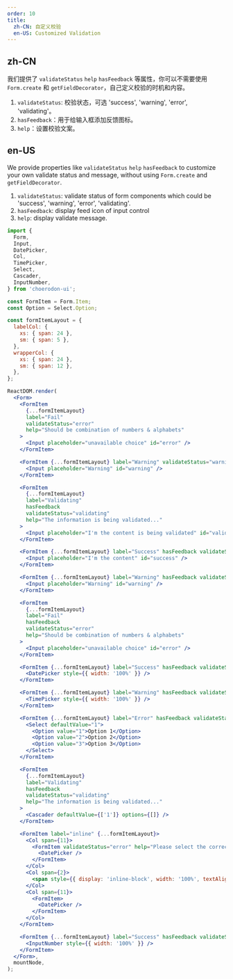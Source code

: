 ```yaml
---
order: 10
title:
  zh-CN: 自定义校验
  en-US: Customized Validation
---
```


## zh-CN

我们提供了 `validateStatus` `help` `hasFeedback` 等属性，你可以不需要使用 `Form.create` 和 `getFieldDecorator`，自己定义校验的时机和内容。

1. `validateStatus`: 校验状态，可选 'success', 'warning', 'error', 'validating'。
2. `hasFeedback`：用于给输入框添加反馈图标。
3. `help`：设置校验文案。

## en-US

We provide properties like `validateStatus` `help` `hasFeedback` to customize your own validate status and message, without using `Form.create` and `getFieldDecorator`.

1. `validateStatus`: validate status of form components which could be 'success', 'warning', 'error', 'validating'.
2. `hasFeedback`: display feed icon of input control
3. `help`: display validate message.

```jsx
import {
  Form,
  Input,
  DatePicker,
  Col,
  TimePicker,
  Select,
  Cascader,
  InputNumber,
} from 'choerodon-ui';

const FormItem = Form.Item;
const Option = Select.Option;

const formItemLayout = {
  labelCol: {
    xs: { span: 24 },
    sm: { span: 5 },
  },
  wrapperCol: {
    xs: { span: 24 },
    sm: { span: 12 },
  },
};

ReactDOM.render(
  <Form>
    <FormItem
      {...formItemLayout}
      label="Fail"
      validateStatus="error"
      help="Should be combination of numbers & alphabets"
    >
      <Input placeholder="unavailable choice" id="error" />
    </FormItem>

    <FormItem {...formItemLayout} label="Warning" validateStatus="warning">
      <Input placeholder="Warning" id="warning" />
    </FormItem>

    <FormItem
      {...formItemLayout}
      label="Validating"
      hasFeedback
      validateStatus="validating"
      help="The information is being validated..."
    >
      <Input placeholder="I'm the content is being validated" id="validating" />
    </FormItem>

    <FormItem {...formItemLayout} label="Success" hasFeedback validateStatus="success">
      <Input placeholder="I'm the content" id="success" />
    </FormItem>

    <FormItem {...formItemLayout} label="Warning" hasFeedback validateStatus="warning">
      <Input placeholder="Warning" id="warning" />
    </FormItem>

    <FormItem
      {...formItemLayout}
      label="Fail"
      hasFeedback
      validateStatus="error"
      help="Should be combination of numbers & alphabets"
    >
      <Input placeholder="unavailable choice" id="error" />
    </FormItem>

    <FormItem {...formItemLayout} label="Success" hasFeedback validateStatus="success">
      <DatePicker style={{ width: '100%' }} />
    </FormItem>

    <FormItem {...formItemLayout} label="Warning" hasFeedback validateStatus="warning">
      <TimePicker style={{ width: '100%' }} />
    </FormItem>

    <FormItem {...formItemLayout} label="Error" hasFeedback validateStatus="error">
      <Select defaultValue="1">
        <Option value="1">Option 1</Option>
        <Option value="2">Option 2</Option>
        <Option value="3">Option 3</Option>
      </Select>
    </FormItem>

    <FormItem
      {...formItemLayout}
      label="Validating"
      hasFeedback
      validateStatus="validating"
      help="The information is being validated..."
    >
      <Cascader defaultValue={['1']} options={[]} />
    </FormItem>

    <FormItem label="inline" {...formItemLayout}>
      <Col span={11}>
        <FormItem validateStatus="error" help="Please select the correct date">
          <DatePicker />
        </FormItem>
      </Col>
      <Col span={2}>
        <span style={{ display: 'inline-block', width: '100%', textAlign: 'center' }}>-</span>
      </Col>
      <Col span={11}>
        <FormItem>
          <DatePicker />
        </FormItem>
      </Col>
    </FormItem>

    <FormItem {...formItemLayout} label="Success" hasFeedback validateStatus="success">
      <InputNumber style={{ width: '100%' }} />
    </FormItem>
  </Form>,
  mountNode,
);
```
